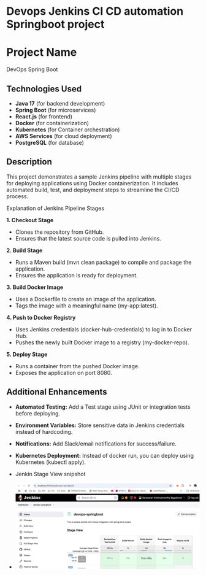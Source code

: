 # Devops Jenkins CI CD automation Springboot project
# Project Name
DevOps Spring Boot

## Technologies Used
- **Java 17** (for backend development)
- **Spring Boot** (for microservices)
- **React.js** (for frontend)
- **Docker** (for containerization)
- **Kubernetes** (for Container orchestration)
- **AWS Services** (for cloud deployment)
- **PostgreSQL** (for database)

## Description
This project demonstrates a sample Jenkins pipeline with multiple stages for deploying applications using Docker containerization. It includes automated build, test, and deployment steps to streamline the CI/CD process.

Explanation of Jenkins Pipeline Stages

**1. Checkout Stage**
- Clones the repository from GitHub.
- Ensures that the latest source code is pulled into Jenkins.

**2. Build Stage**
- Runs a Maven build (mvn clean package) to compile and package the application.
- Ensures the application is ready for deployment.

**3. Build Docker Image**
- Uses a Dockerfile to create an image of the application.
- Tags the image with a meaningful name (my-app:latest).

**4. Push to Docker Registry**
- Uses Jenkins credentials (docker-hub-credentials) to log in to Docker Hub.
- Pushes the newly built Docker image to a registry (my-docker-repo).

**5. Deploy Stage**
- Runs a container from the pushed Docker image.
- Exposes the application on port 8080.

## Additional Enhancements
- **Automated Testing:** Add a Test stage using JUnit or integration tests before deploying.
- **Environment Variables:** Store sensitive data in Jenkins credentials instead of hardcoding.
- **Notifications:** Add Slack/email notifications for success/failure.
- **Kubernetes Deployment:** Instead of docker run, you can deploy using Kubernetes (kubectl apply).


- Jenkin Stage View snipshot
- ![plot](./jenkin-snipshots.png)
